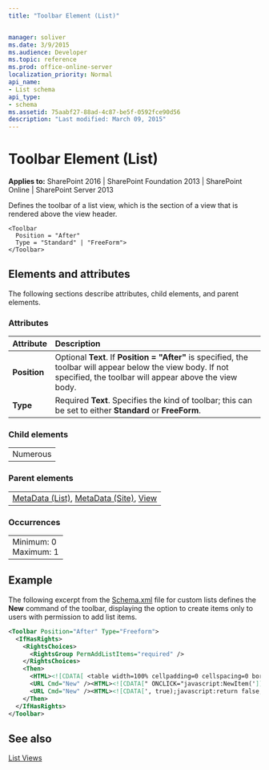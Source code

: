 ```yaml
---
title: "Toolbar Element (List)"


manager: soliver
ms.date: 3/9/2015
ms.audience: Developer
ms.topic: reference
ms.prod: office-online-server
localization_priority: Normal
api_name:
- List schema
api_type:
- schema
ms.assetid: 75aabf27-88ad-4c87-be5f-0592fce90d56
description: "Last modified: March 09, 2015"
---
```


# Toolbar Element (List)

 
  
 **Applies to:** SharePoint 2016 | SharePoint Foundation 2013 | SharePoint Online | SharePoint Server 2013
  
Defines the toolbar of a list view, which is the section of a view that is rendered above the view header.
  
```
<Toolbar
  Position = "After"
  Type = "Standard" | "FreeForm">
</Toolbar>
```

## Elements and attributes

The following sections describe attributes, child elements, and parent elements.

### Attributes

|**Attribute**|**Description**|
|:-----|:-----|
|**Position** <br/> |Optional **Text**. If **Position = "After"** is specified, the toolbar will appear below the view body. If not specified, the toolbar will appear above the view body.  <br/> |
|**Type** <br/> |Required **Text**. Specifies the kind of toolbar; this can be set to either **Standard** or **FreeForm**.  <br/> |
   
### Child elements

||
|:-----|
|Numerous |
   
### Parent elements

||
|:-----|
|[MetaData (List)](metadata-element-list.md), [MetaData (Site)](metadata-element-site.md), [View](view-element-list.md)|
   
### Occurrences

||
|:-----|
|Minimum: 0  <br/> Maximum: 1  <br/> |
   
## Example

The following excerpt from the [Schema.xml](http://msdn.microsoft.com/library/c2f01064-80d8-47ee-b602-ecf4c480ac56%28Office.15%29.aspx) file for custom lists defines the **New** command of the toolbar, displaying the option to create items only to users with permission to add list items. 
  
```XML
<Toolbar Position="After" Type="Freeform">
  <IfHasRights>
    <RightsChoices>
      <RightsGroup PermAddListItems="required" />
    </RightsChoices>
    <Then>
      <HTML><![CDATA[ <table width=100% cellpadding=0 cellspacing=0 border=0 > <tr> <td colspan="2" class="ms-partline"><IMG SRC="/_layouts/images/blank.gif" width=1 height=1 alt=""></td> </tr> <tr> <td class="ms-addnew" style="padding-bottom: 3px"> <img src="/_layouts/images/rect.gif" alt="">&amp;nbsp;<a class="ms-addnew" ID="idAddNewItem" href="]]></HTML>
      <URL Cmd="New" /><HTML><![CDATA[" ONCLICK="javascript:NewItem(']]></HTML>
      <URL Cmd="New" /><HTML><![CDATA[', true);javascript:return false;" target="_self">]]></HTML><HTML><!-- _locID_text="onetid6" _locComment="{StringCategory=HTX}" -->$Resources:core,addnewitem;</HTML><HTML><![CDATA[</a> </td> </tr> <tr><td><IMG SRC="/_layouts/images/blank.gif" width=1 height=5 alt=""></td></tr> </table>]]></HTML>
    </Then>
  </IfHasRights>
</Toolbar>
```

## See also



[List Views](http://msdn.microsoft.com/library/43e6ba7e-eddb-418a-a570-c0815016fc17%28Office.15%29.aspx)

